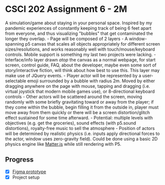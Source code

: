 # CSCI 202 Assignment 6 - 2M
A simulation/game about staying in your personal space. Inspired by my pandemic experiences of constantly keeping track of being 6 feet apart from everyone, and thus visualizing "bubbles" that get contaminated the longer they overlap.
    - Page will be composed of 2 layers
        - A window-spanning p5 canvas that scales all objects appropriately for different screen sizes/resolutions, and works reasonably well with touch/mouse/keyboard controls. Mobile support is something my last two projects were lacking.
        - Interface/info layer drawn *atop* the canvas as a normal webpage, for start screen, control guide, FAQ, about the developer, maybe even some sort of story/interactive fiction, will think about how best to use this. This layer may make use of JQuery events.
    - Player actor will be represented by a user-selectable emoji surrounded by a bubble with radius 2m. Moved by either dragging anywhere on the page with mouse, tapping and dragging (i.e. virtual joystick that modern mobile games use), or 8-directional keyboard controls
    - Other actors will be scattered around the screen, moving randomly with some briefly gravitating toward or away from the player; if they come within the bubble, begin filling it from the outside in, player must move away from them quickly or there will be a screen distortion/glitch effect sustained for some time afterward.
    - Potential: multiple levels with objectives (e.g. get the groceries), sound effects (with p5.sound distortions), royalty-free music to sell the atmosphere
    - Position of actors will be determined by realistic physics (i.e. inputs apply directional forces to the actor, window uses zero-gravity field). Could be done using a basic 2D physics engine like [Matter.js](https://brm.io/matter-js/) while still rendering with P5.

## Progress
- [x] [Figma prototype](https://www.figma.com/file/ZbV3y6qCDFkWm8MaQmXILX/2M?node-id=0%3A1)
- [x] Project setup